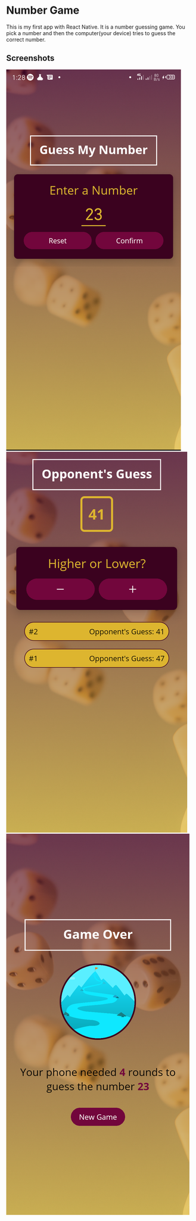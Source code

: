 # Number Game

This is my first app with React Native. It is a number guessing game. You pick a number and then the computer(your device) tries to guess the correct number. 

## Screenshots

![Start Game Screen](./screenshots/startgame.png)
![Game Screen](./screenshots/game.png)
![Game Over Screen](./screenshots/gameover.png)
